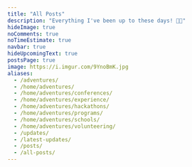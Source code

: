 ```yaml
---
title: "All Posts"
description: "Everything I've been up to these days! 🍓🍫"
hideImage: true
noComments: true
noTimeEstimate: true
navbar: true
hideUpcomingText: true
postsPage: true
image: https://i.imgur.com/9YnoBmK.jpg
aliases:
  - /adventures/
  - /home/adventures/
  - /home/adventures/conferences/
  - /home/adventures/experience/
  - /home/adventures/hackathons/
  - /home/adventures/programs/
  - /home/adventures/schools/
  - /home/adventures/volunteering/
  - /updates/
  - /latest-updates/
  - /posts/
  - /all-posts/
---
```

